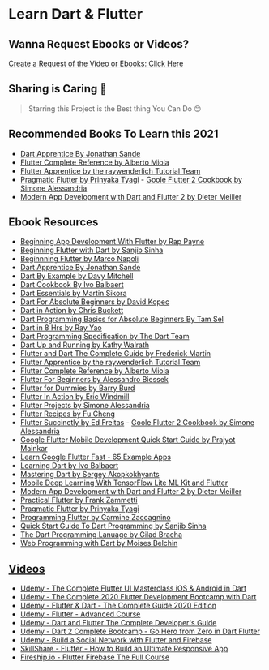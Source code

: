 # Learn Dart & Flutter

## Wanna Request Ebooks or Videos?

[Create a Request of the Video or Ebooks: Click Here](https://github.com/goldcoders/Flutter/issues/new?assignees=&labels=&template=request-ebook-or-video-tutorial-.md&title=)

## Sharing is Caring 💖

> Starring this Project is the Best thing You Can Do 😊

## Recommended Books To Learn this 2021

- [Dart Apprentice By Jonathan Sande]()
- [Flutter Complete Reference by Alberto Miola](https://github.com/goldcoders/Flutter/blob/master/Flutter%20Complete%20Reference%20by%20Alberto%20Miola.pdf)
- [Flutter Apprentice by the raywenderlich Tutorial Team]()
- [Pragmatic Flutter by Prinyaka Tyagi]()
- [Goole Flutter 2 Cookbook by Simone Alessandria]()
- [Modern App Development with Dart and Flutter 2 by Dieter Meiller]()


## Ebook Resources

- [Beginning App Development With Flutter by Rap Payne](https://github.com/goldcoders/Flutter/blob/master/Beginning%20App%20Development%20With%20Flutter%20by%20Rap%20Payne.pdf)
- [Beginning Flutter with Dart by Sanjib Sinha]()
- [Beginnning Flutter by Marco Napoli](https://github.com/goldcoders/Flutter/blob/master/Beginnning%20Flutter%20by%20Marco%20Napoli.pdf)
- [Dart Apprentice By Jonathan Sande]()
- [Dart By Example by Davy Mitchell](https://github.com/goldcoders/Flutter/blob/master/Dart%20By%20Example%20by%20Davy%20Mitchell.epub)
- [Dart Cookbook By Ivo Balbaert](https://github.com/goldcoders/Flutter/blob/master/Dart%20Cookbook%20By%20Ivo%20Balbaert.pdf)
- [Dart Essentials by Martin Sikora](https://github.com/goldcoders/Flutter/blob/master/Dart%20Essentials%20by%20Martin%20Sikora.pdf)
- [Dart For Absolute Beginners by David Kopec](https://github.com/goldcoders/Flutter/blob/master/Dart%20For%20Absolut%20Beginners%20by%20David%20Kopec.pdf)
- [Dart in Action by Chris Buckett](https://github.com/goldcoders/Flutter/blob/master/Dart%20in%20Action%20by%20Chris%20Buckett.pdf)
- [Dart Programming Basics for Absolute Beginners By Tam Sel]()
- [Dart in 8 Hrs by Ray Yao]()
- [Dart Programming Specification by The Dart Team]()
- [Dart Up and Running by Kathy Walrath](https://github.com/goldcoders/Flutter/blob/master/Dart%20Up%20and%20Running%20by%20Kathy%20Walrath.pdf)
- [Flutter and Dart The Complete Guide by Frederick Martin]()
- [Flutter Apprentice by the raywenderlich Tutorial Team]()
- [Flutter Complete Reference by Alberto Miola](https://github.com/goldcoders/Flutter/blob/master/Flutter%20Complete%20Reference%20by%20Alberto%20Miola.pdf)
- [Flutter For Beginners by Alessandro Biessek](https://github.com/goldcoders/Flutter/blob/master/Flutter%20For%20Beginners%20by%20Alessandro%20Biessek.pdf)
- [Flutter for Dummies by Barry Burd]()
- [Flutter In Action by Eric Windmill](https://github.com/goldcoders/Flutter/blob/master/Flutter%20In%20Action%20by%20Eric%20Windmill.pdf)
- [Flutter Projects by Simone Alessandria](https://github.com/goldcoders/Flutter/blob/master/Flutter%20Projects%20by%20Simone%20Alessandria.pdf)
- [Flutter Recipes by Fu Cheng](https://github.com/goldcoders/Flutter/blob/master/Flutter%20Recipes%20by%20Fu%20Cheng.pdf)
- [Flutter Succinctly by Ed Freitas](https://github.com/goldcoders/Flutter/blob/master/Flutter%20Succinctly%20by%20Ed%20Freitas.pdf)
- [Goole Flutter 2 Cookbook by Simone Alessandria]()
- [Google Flutter Mobile Development Quick Start Guide by Prajyot Mainkar](https://github.com/goldcoders/Flutter/blob/master/Google%20Flutter%20Mobile%20Development%20Quick%20Start%20Guide%20by%20Prajyot%20Mainkar.pdf)
- [Learn Google Flutter Fast - 65 Example Apps](https://github.com/goldcoders/Flutter/blob/master/Learn%20Google%20Flutter%20Fast%20-%2065%20Example%20Apps.pdf)
- [Learning Dart by Ivo Balbaert](https://github.com/goldcoders/Flutter/blob/master/Learning%20Dart%20by%20Ivo%20Balbaert.pdf)
- [Mastering Dart by Sergey Akopkokhyants](https://github.com/goldcoders/Flutter/blob/master/Mastering%20Dart%20by%20Sergey%20Akopkokhyants.pdf)
- [Mobile Deep Learning With TensorFlow Lite ML Kit and Flutter](https://github.com/goldcoders/Flutter/blob/master/Mobile%20Deep%20Learning%20With%20TensorFlow%20Lite%20ML%20Kit%20and%20Flutter.pdf)
- [Modern App Development with Dart and Flutter 2 by Dieter Meiller]()
- [Practical Flutter by Frank Zammetti](https://github.com/goldcoders/Flutter/blob/master/Practical%20Flutter%20by%20Frank%20Zammetti.pdf)
- [Pragmatic Flutter by Prinyaka Tyagi]()
- [Programming Flutter by Carmine Zaccagnino](https://github.com/goldcoders/Flutter/blob/master/Programming%20Flutter-Pragmatic%20Bookshelf%20by%20Carmine%20Zaccagnino.epub)
- [Quick Start Guide To Dart Programming by Sanjib Sinha](https://github.com/goldcoders/Flutter/blob/master/Quick%20Start%20Guide%20To%20Dart%20Programming%20by%20Sanjib%20Sinha.pdf)
- [The Dart Programming Lanuage by Gilad Bracha](https://github.com/goldcoders/Flutter/blob/master/The%20Dart%20Programmming%20Lanuage%20by%20Gilad%20Bracha.pdf)
- [Web Programming with Dart by Moises Belchin](https://github.com/goldcoders/Flutter/blob/master/Web%20Programming%20with%20Dart%20by%20Moises%20Belchin.pdf)




## [Videos](https://drive.google.com/drive/folders/1Z07DTGcu8rTvaVIBBs7iZkjkwsx4p97Y?usp=sharing)

- [Udemy - The Complete Flutter UI Masterclass  iOS & Android in Dart](https://drive.google.com/drive/folders/1hBaB5i0zymOvHd8gyxos0kHdv0Uzk1mB?usp=sharing)
- [Udemy - The Complete 2020 Flutter Development Bootcamp with Dart](https://drive.google.com/drive/folders/1LVTWWvDz11uG84GXZtTDohqwsFw_sOGk?usp=sharing)
- [Udemy - Flutter & Dart - The Complete Guide 2020 Edition](https://drive.google.com/drive/folders/1KBpTP8PPdwYhyMyKVj7Rf37pSJvcAKe6?usp=sharing)
- [Udemy - Flutter - Advanced Course](https://drive.google.com/drive/folders/1L4ZqVeUp-XGXC801q9aQq3tYfMGGfShd?usp=sharing)
- [Udemy - Dart and Flutter The Complete Developer's Guide](https://drive.google.com/drive/folders/11QUI0pJDn_jmYK-hxGvT0QBYHH1z9gOI?usp=sharing)
- [Udemy - Dart 2 Complete Bootcamp - Go Hero from Zero in Dart Flutter](https://drive.google.com/drive/folders/1531JpxiMrzKajNk3D7zwmVlZv11KqbUx?usp=sharing)
- [Udemy - Build a Social Network with Flutter and Firebase](https://drive.google.com/drive/folders/1pj4tXRc-j4RI9vPPlwS8MTADommxDo-T?usp=sharing)
- [SkillShare - Flutter - How to Build an Ultimate Responsive App](https://drive.google.com/drive/folders/1qWWHTW2wPOcZhYaH8Qi5FhU8rvEU8NQv?usp=sharing)
- [Fireship.io - Flutter Firebase The Full Course](https://drive.google.com/drive/folders/1xC5cYoV4KPcj7JKPTfVcOKB1XkEDS_-H?usp=sharing)
